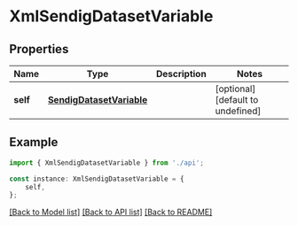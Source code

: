 # XmlSendigDatasetVariable


## Properties

Name | Type | Description | Notes
------------ | ------------- | ------------- | -------------
**self** | [**SendigDatasetVariable**](SendigDatasetVariable.md) |  | [optional] [default to undefined]

## Example

```typescript
import { XmlSendigDatasetVariable } from './api';

const instance: XmlSendigDatasetVariable = {
    self,
};
```

[[Back to Model list]](../README.md#documentation-for-models) [[Back to API list]](../README.md#documentation-for-api-endpoints) [[Back to README]](../README.md)
